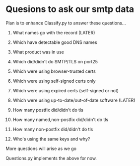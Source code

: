 # Quesions to ask our smtp data

Plan is to enhance Classify.py to answer these questions...


1. What names go with the record (LATER)
1. Which have detectable good DNS names
1. What product was in use
1. Which did/didn't  do SMTP/TLS on port25
1. Which were using browser-trusted certs
1. Which were using self-signed certs only
1. Which were using expired certs (self-signed or not)
1. Which were using up-to-date/out-of-date software (LATER)

1. How many postfix did/didn't do tls
1. How many named,non-postfix did/didn't do tls
1. How many non-postfix did/didn't do tls

1. Who's using the same keys and why?

More questions will arise as we go

Questions.py implements the above for now.
